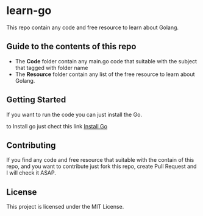 # learn-go

This repo contain any code and free resource to learn about Golang.

## Guide to the contents of this repo

* The **Code** folder contain any main.go code that suitable with the subject that tagged with folder name
* The **Resource** folder contain any list of the free resource to learn about Golang.

## Getting Started

If you want to run the code you can just install the Go.

to Install go just chect this link [Install Go](https://golang.org/doc/install)

## Contributing

If you find any code and free resource that suitable with the contain of this repo, and you want to contribute just fork this repo, create Pull Request and I will check it ASAP.

## License

This project is licensed under the MIT License.
